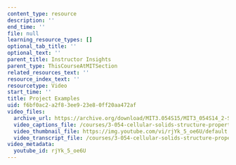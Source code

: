 ```yaml
---
content_type: resource
description: ''
end_time: ''
file: null
learning_resource_types: []
optional_tab_title: ''
optional_text: ''
parent_title: Instructor Insights
parent_type: ThisCourseAtMITSection
related_resources_text: ''
resource_index_text: ''
resourcetype: Video
start_time: ''
title: Project Examples
uid: f6bf0ac2-a2f8-3ee9-23e8-0ff20aa472af
video_files:
  archive_url: https://archive.org/download/MIT3.054S15/MIT3_054S14_2-StudentProjectExamples_300k.mp4
  video_captions_file: /courses/3-054-cellular-solids-structure-properties-and-applications-spring-2015/dcd5c20c01555497b013ea2da2eccc3a_rjYk_5_oe6U.vtt
  video_thumbnail_file: https://img.youtube.com/vi/rjYk_5_oe6U/default.jpg
  video_transcript_file: /courses/3-054-cellular-solids-structure-properties-and-applications-spring-2015/61757283847da1546946e05c9517e8a5_rjYk_5_oe6U.pdf
video_metadata:
  youtube_id: rjYk_5_oe6U
---
```

